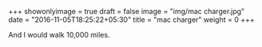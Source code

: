 +++
showonlyimage = true
draft = false
image = "img/mac charger.jpg"
date = "2016-11-05T18:25:22+05:30"
title = "mac charger"
weight = 0
+++

And I would walk 10,000 miles.

